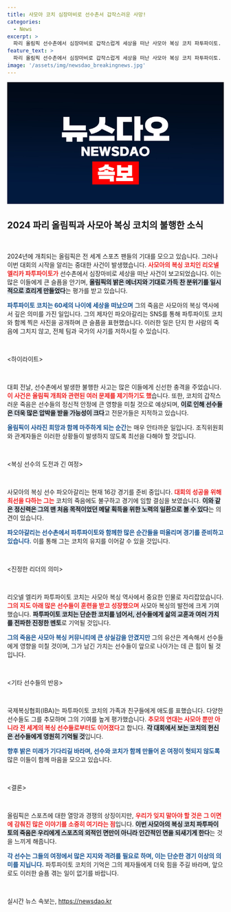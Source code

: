```yaml
---
title: 사모아 코치 심장마비로 선수촌서 갑작스러운 사망!
categories:
  - News
excerpt: >
  파리 올림픽 선수촌에서 심장마비로 갑작스럽게 세상을 떠난 사모아 복싱 코치 파투파이토. 그의 마지막 순간과 관련된 감동적인 이야기를 확인해보세요.
feature_text: >
  파리 올림픽 선수촌에서 심장마비로 갑작스럽게 세상을 떠난 사모아 복싱 코치 파투파이토. 그의 마지막 순간과 관련된 감동적인 이야기를 확인해보세요.
image: '/assets/img/newsdao_breakingnews.jpg'
---
```


<p><img src="/assets/img/newsdao_breakingnews.jpg" alt="firstkoreanews 속보" /></p>

<h2 data-ke-size="size26">2024 파리 올림픽과 사모아 복싱 코치의 불행한 소식</h2>

<p data-ke-size="size16">&nbsp;</p>

<p>2024년에 개최되는 올림픽은 전 세계 스포츠 팬들의 기대를 모으고 있습니다. 그러나 이번 대회의 시작을 알리는 중대한 사건이 발생했습니다. <b><span style="color: #ee2323;">사모아의 복싱 코치인 리오넬 엘리카 파투파이토가</span></b> 선수촌에서 심장마비로 세상을 떠난 사건이 보고되었습니다. 이는 많은 이들에게 큰 슬픔을 안기며, <b><span style="background-color: #21538527;">올림픽의 밝은 에너지와 기대로 가득 찬 분위기를 일시적으로 흐리게 만들었다</span></b>는 평가를 받고 있습니다. </p>

<p><b><span style="color: #1a5490;">파투파이토 코치는 60세의 나이에 세상을 떠났으며</span></b> 그의 죽음은 사모아의 복싱 역사에서 깊은 의미를 가진 일입니다. 그의 제자인 파오아갈리는 SNS를 통해 파투파이토 코치와 함께 찍은 사진을 공개하며 큰 슬픔을 표현했습니다. 이러한 일은 단지 한 사람의 죽음에 그치지 않고, 전체 팀과 국가의 사기를 저하시킬 수 있습니다.</p>

<p data-ke-size="size16">&nbsp;</p>

<p>&lt;하이라이트&gt;</p>

<p data-ke-size="size16">&nbsp;</p>

<p>대회 전날, 선수촌에서 발생한 불행한 사고는 많은 이들에게 신선한 충격을 주었습니다. <b><span style="color: #ee2323;">이 사건은 올림픽 개최와 관련된 여러 문제를 제기하기도 했</span></b>습니다. 또한, 코치의 갑작스러운 죽음은 선수들의 정신적 안정에 큰 영향을 미칠 것으로 예상되며, <b><span style="background-color: #21538527;">이로 인해 선수들은 더욱 많은 압박을 받을 가능성이 크다</span></b>고 전문가들은 지적하고 있습니다.</p>

<p><b><span style="color: #1a5490;">올림픽이 사라진 희망과 함께 마주하게 되는 순간</span></b>는 매우 안타까운 일입니다. 조직위원회와 관계자들은 이러한 상황들이 발생하지 않도록 최선을 다해야 할 것입니다.</p>

<p data-ke-size="size16">&nbsp;</p>

<p>&lt;복싱 선수의 도전과 긴 여정&gt;</p>

<p data-ke-size="size16">&nbsp;</p>

<p>사모아의 복싱 선수 파오아갈리는 현재 16강 경기를 준비 중입니다. <b><span style="color: #ee2323;">대회의 성공을 위해 최선을 다하는 그는</span></b> 코치의 죽음에도 불구하고 경기에 임할 결심을 보였습니다. <b><span style="background-color: #21538527;">이와 같은 정신력은 그의 맨 처음 목적이었던 메달 획득을 위한 노력의 일환으로 볼 수 있다</span></b>는 의견이 있습니다.</p>

<p><b><span style="color: #1a5490;">파오아갈리는 선수촌에서 파투파이토와 함께한 많은 순간들을 떠올리며 경기를 준비하고 있습니다.</span></b> 이를 통해 그는 코치의 유지를 이어갈 수 있을 것입니다.</p>

<p data-ke-size="size16">&nbsp;</p>

<p>&lt;진정한 리더의 의미&gt;</p>

<p data-ke-size="size16">&nbsp;</p>

<p>리오넬 엘리카 파투파이토 코치는 사모아 복싱 역사에서 중요한 인물로 자리잡았습니다. <b><span style="color: #ee2323;">그의 지도 아래 많은 선수들이 훈련을 받고 성장했으며</span></b> 사모아 복싱의 발전에 크게 기여했습니다. <b><span style="background-color: #21538527;">파투파이토 코치는 단순한 코치를 넘어서, 선수들에게 삶의 교훈과 여러 가치를 전파한 진정한 멘토</span></b>로 기억될 것입니다.</p>

<p><b><span style="color: #1a5490;">그의 죽음은 사모아 복싱 커뮤니티에 큰 상실감을 안겼지만</span></b> 그의 유산은 계속해서 선수들에게 영향을 미칠 것이며, 그가 남긴 가치는 선수들이 앞으로 나아가는 데 큰 힘이 될 것입니다.</p>

<p data-ke-size="size16">&nbsp;</p>

<p>&lt;기타 선수들의 반응&gt;</p>

<p data-ke-size="size16">&nbsp;</p>

<p>국제복싱협회(IBA)는 파투파이토 코치의 가족과 친구들에게 애도를 표했습니다. 다양한 선수들도 그를 추모하며 그의 기여를 높게 평가했습니다. <b><span style="color: #ee2323;">추모의 연대는 사모아 뿐만 아니라 전 세계의 복싱 선수들로부터도 이어졌다</span></b>고 합니다. <b><span style="background-color: #21538527;">각 대회에서 보는 코치의 헌신은 선수들에게 영원히 기억될 것</span></b>입니다.</p>

<p><b><span style="color: #1a5490;">향후 밝은 미래가 기다리길 바라며, 선수와 코치가 함께 만들어 온 여정이 헛되지 않도록</span></b> 많은 이들이 함께 마음을 모으고 있습니다.</p>

<p data-ke-size="size16">&nbsp;</p>

<p>&lt;결론&gt;</p>

<p data-ke-size="size16">&nbsp;</p>

<p>올림픽은 스포츠에 대한 열망과 경쟁의 상징이지만, <b><span style="color: #ee2323;">우리가 잊지 말아야 할 것은 그 이면에 감춰진 많은 이야기를 소중히 여기라는 점</span></b>입니다. <b><span style="background-color: #21538527;">이번 사모아의 복싱 코치 파투파이토의 죽음은 우리에게 스포츠의 외적인 면만이 아니라 인간적인 면을 되새기게 한다</span></b>는 것을 느끼게 해줍니다. </p>

<p><b><span style="color: #1a5490;">각 선수는 그들의 여정에서 많은 지지와 격려를 필요로 하며, 이는 단순한 경기 이상의 의미를 지닙니다.</span></b> 파투파이토 코치의 기억은 그의 제자들에게 더욱 힘을 주길 바라며, 앞으로도 이러한 슬픔 겪는 일이 없기를 바랍니다. </p>

<p data-ke-size="size16">&nbsp;</p>
실시간 뉴스 속보는, <a href="https://newsdao.kr" rel="dofollow">https://newsdao.kr</a>


